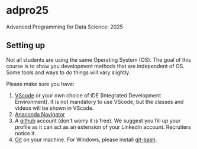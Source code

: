 # adpro25
Advanced Programming for Data Science: 2025

## Setting up

Not all students are using the same Operating System (OS). The goal of this course is to show you development methods that are independent of OS. Some tools and ways to do things will vary slightly.

Please make sure you have:

1. [VScode](https://code.visualstudio.com/) or your own choice of IDE (Integrated Development Environment). It is not mandatory to use VScode, but the classes and videos will be shown in VScode.
1. [Anaconda Navigator](https://www.anaconda.com/download/)
1. A [github](https://github.com/) account (don't worry it is free). We suggest you fill up your profile as it can act as an extension of your Linkedin account. Recruiters notice it.
1. [Git](https://git-scm.com/) on your machine. For Windows, please install [git-bash](). 
